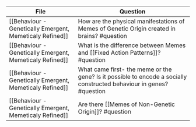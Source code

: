 <!-- QueryToSerialize: TABLE L.text as "Question" FROM "source/content" FLATTEN file.lists as L WHERE contains(L.tags, "#question") -->
<!-- SerializedQuery: TABLE L.text as "Question" FROM "source/content" FLATTEN file.lists as L WHERE contains(L.tags, "#question") -->

| File                                                                                                                             | Question                                                                                                             |
| -------------------------------------------------------------------------------------------------------------------------------- | -------------------------------------------------------------------------------------------------------------------- |
| [[Behaviour - Genetically Emergent, Memeticaly Refined]] | How are the physical manifestations of Memes of Genetic Origin created in brains? #question                          |
| [[Behaviour - Genetically Emergent, Memeticaly Refined]] | What is the difference between Memes and [[Fixed Action Patterns]]? #question                                        |
| [[Behaviour - Genetically Emergent, Memeticaly Refined]] | What came first- the meme or the gene? Is it possible to encode a socially constructed behaviour in genes? #question |
| [[Behaviour - Genetically Emergent, Memeticaly Refined]] | Are there [[Memes of Non-Genetic Origin]]? #question                                                                 |
<!-- SerializedQuery END -->
